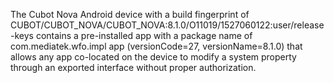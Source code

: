 The Cubot Nova Android device with a build fingerprint of CUBOT/CUBOT_NOVA/CUBOT_NOVA:8.1.0/O11019/1527060122:user/release-keys contains a pre-installed app with a package name of com.mediatek.wfo.impl app (versionCode=27, versionName=8.1.0) that allows any app co-located on the device to modify a system property through an exported interface without proper authorization.